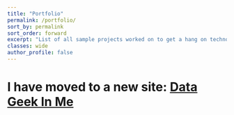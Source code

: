 ```yaml
---
title: "Portfolio"
permalink: /portfolio/
sort_by: permalink
sort_order: forward
excerpt: "List of all sample projects worked on to get a hang on technologies"
classes: wide
author_profile: false
---
```

# I have moved to a new site: [Data Geek In Me](https://www.datageekinme.com/portfolio)
